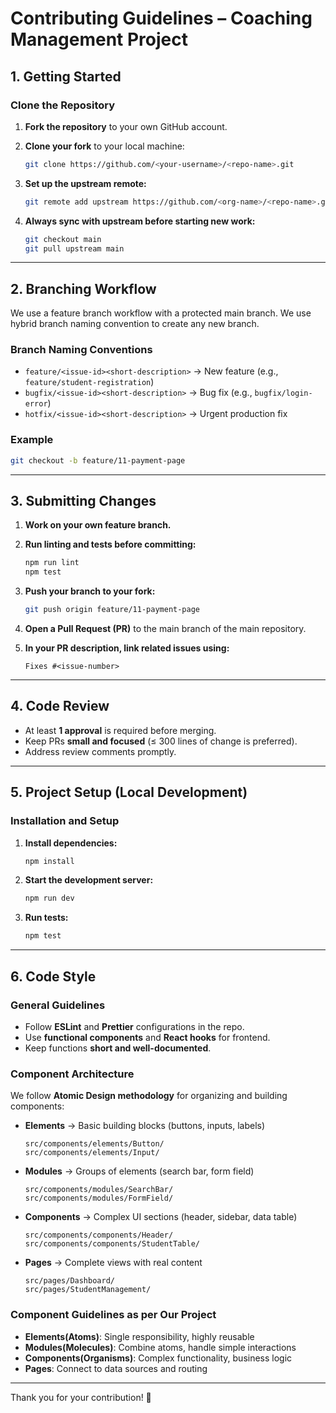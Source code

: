 # Contributing Guidelines – Coaching Management Project

## 1. Getting Started

### Clone the Repository

1. **Fork the repository** to your own GitHub account.

2. **Clone your fork** to your local machine:
   ```bash
   git clone https://github.com/<your-username>/<repo-name>.git
   ```

3. **Set up the upstream remote:**
   ```bash
   git remote add upstream https://github.com/<org-name>/<repo-name>.git
   ```

4. **Always sync with upstream before starting new work:**
   ```bash
   git checkout main
   git pull upstream main
   ```

---

## 2. Branching Workflow

We use a feature branch workflow with a protected main branch. We use hybrid branch naming convention to create any new branch.

### Branch Naming Conventions

- `feature/<issue-id><short-description>` → New feature (e.g., `feature/student-registration`)
- `bugfix/<issue-id><short-description>` → Bug fix (e.g., `bugfix/login-error`)
- `hotfix/<issue-id><short-description>` → Urgent production fix

### Example
```bash
git checkout -b feature/11-payment-page
```

---

## 3. Submitting Changes

1. **Work on your own feature branch.**

2. **Run linting and tests before committing:**
   ```bash
   npm run lint
   npm test
   ```

3. **Push your branch to your fork:**
   ```bash
   git push origin feature/11-payment-page
   ```

4. **Open a Pull Request (PR)** to the main branch of the main repository.

5. **In your PR description, link related issues using:**
   ```
   Fixes #<issue-number>
   ```

---

## 4. Code Review

- At least **1 approval** is required before merging.
- Keep PRs **small and focused** (≤ 300 lines of change is preferred).
- Address review comments promptly.

---

## 5. Project Setup (Local Development)

### Installation and Setup

1. **Install dependencies:**
   ```bash
   npm install
   ```

2. **Start the development server:**
   ```bash
   npm run dev
   ```

3. **Run tests:**
   ```bash
   npm test
   ```

---

## 6. Code Style

### General Guidelines
- Follow **ESLint** and **Prettier** configurations in the repo.
- Use **functional components** and **React hooks** for frontend.
- Keep functions **short and well-documented**.

### Component Architecture
We follow **Atomic Design methodology** for organizing and building components:

- **Elements** → Basic building blocks (buttons, inputs, labels)
  ```
  src/components/elements/Button/
  src/components/elements/Input/
  ```

- **Modules** → Groups of elements (search bar, form field)
  ```
  src/components/modules/SearchBar/
  src/components/modules/FormField/
  ```

- **Components** → Complex UI sections (header, sidebar, data table)
  ```
  src/components/components/Header/
  src/components/components/StudentTable/
  ```

- **Pages** → Complete views with real content
  ```
  src/pages/Dashboard/
  src/pages/StudentManagement/
  ```


### Component Guidelines as per Our Project
- **Elements(Atoms)**: Single responsibility, highly reusable
- **Modules(Molecules)**: Combine atoms, handle simple interactions
- **Components(Organisms)**: Complex functionality, business logic
- **Pages**: Connect to data sources and routing

---

Thank you for your contribution! 🎉